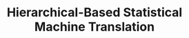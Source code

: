 ---
title: "Hierarchical-Based Statistical Machine Translation"

categories: ['']

tags: ['Hierarchical', 'Based', 'Statistical', 'Machine', 'Translation']

arabic: ['منهج الترجمة الإحصائي القائم على مستوى بناء هرمي للعبارة']

publishers: ['المعالجة اﻵلية للنصوص العربية']

types: "word"

slug: ""
---